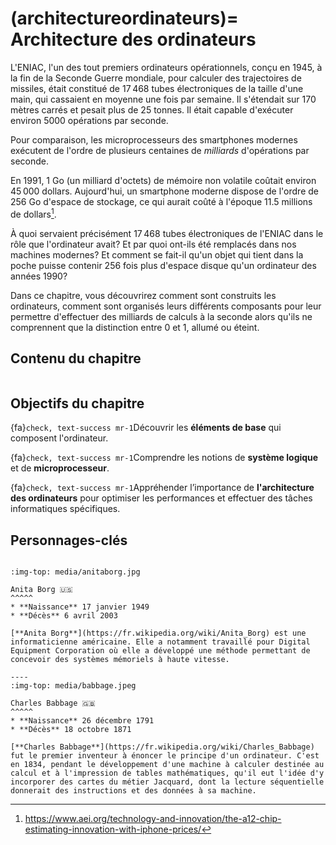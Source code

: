(architectureordinateurs)=
Architecture des ordinateurs
===========================

<!-- <iframe src='https://timeline.knightlab.com/examples/houston/index.html' width='600' height='600' frameborder='0'></iframe> -->


L'ENIAC, l'un des tout premiers ordinateurs opérationnels, conçu en 1945, à la fin de la Seconde Guerre mondiale, pour calculer des trajectoires de missiles, était constitué de 17 468 tubes électroniques de la taille d'une main, qui cassaient en moyenne une fois par semaine.  Il s'étendait sur 170 mètres carrés et pesait plus de 25 tonnes. Il était capable d'exécuter environ 5000 opérations par seconde. 

Pour comparaison, les microprocesseurs des smartphones modernes exécutent de l'ordre de plusieurs centaines de _milliards_ d'opérations par seconde.

En 1991, 1 Go (un milliard d'octets) de mémoire non volatile coûtait environ 45 000 dollars. Aujourd'hui, un smartphone moderne dispose de l'ordre de 256 Go d'espace de stockage, ce qui aurait coûté à l'époque 11.5 millions de dollars[^1]. 

À quoi servaient précisément 17 468 tubes électroniques de l'ENIAC dans le rôle que l'ordinateur avait? Et par quoi ont-ils été remplacés dans nos machines modernes? Et comment se fait-il qu'un objet qui tient dans la poche puisse contenir 256 fois plus d'espace disque qu'un ordinateur des années 1990? 

Dans ce chapitre, vous découvrirez comment sont construits les ordinateurs, comment sont organisés leurs différents composants pour leur permettre d'effectuer des milliards de calculs à la seconde alors qu'ils ne comprennent que la distinction entre 0 et 1, allumé ou éteint.

<!-- ![img](media/microprocessor.gif) -->

## Contenu du chapitre

```{tableofcontents}
```

## Objectifs du chapitre

{fa}`check, text-success mr-1`Découvrir les **éléments de base** qui composent l'ordinateur.

{fa}`check, text-success mr-1`Comprendre les notions de **système logique** et de **microprocesseur**.

{fa}`check, text-success mr-1`Appréhender l’importance de **l'architecture des ordinateurs** pour optimiser les performances et effectuer des tâches informatiques spécifiques.

## Personnages-clés

````{panels}

:img-top: media/anitaborg.jpg

Anita Borg 🇺🇸 
^^^^^
* **Naissance** 17 janvier 1949
* **Décès** 6 avril 2003

[**Anita Borg**](https://fr.wikipedia.org/wiki/Anita_Borg) est une informaticienne américaine. Elle a notamment travaillé pour Digital Equipment Corporation où elle a développé une méthode permettant de concevoir des systèmes mémoriels à haute vitesse. 

----
:img-top: media/babbage.jpeg

Charles Babbage 🇬🇧 
^^^^^
* **Naissance** 26 décembre 1791
* **Décès** 18 octobre 1871

[**Charles Babbage**](https://fr.wikipedia.org/wiki/Charles_Babbage) fut le premier inventeur à énoncer le principe d'un ordinateur. C'est en 1834, pendant le développement d'une machine à calculer destinée au calcul et à l'impression de tables mathématiques, qu'il eut l'idée d'y incorporer des cartes du métier Jacquard, dont la lecture séquentielle donnerait des instructions et des données à sa machine. 
````

[^1]:https://www.aei.org/technology-and-innovation/the-a12-chip-estimating-innovation-with-iphone-prices/